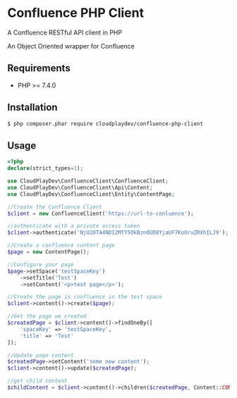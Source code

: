 # Confluence PHP Client
A Confluence RESTful API client in PHP

An Object Oriented wrapper for Confluence

## Requirements

* PHP >= 7.4.0

## Installation

```bash
$ php composer.phar require cloudplaydev/confluence-php-client
```

## Usage

```php
<?php
declare(strict_types=1);

use CloudPlayDev\ConfluenceClient\ConfluenceClient;
use CloudPlayDev\ConfluenceClient\Api\Content;
use CloudPlayDev\ConfluenceClient\Entity\ContentPage;

//Create the Confluence Client
$client = new ConfluenceClient('https://url-to-conluence');

//authenticate with a private access token
$client->authenticate('NjU2OTA4NDI2MTY5OkBznOUO8YjaUF7KoOruZRXhILJ9');

//Create a confluence content page
$page = new ContentPage();

//Configure your page
$page->setSpace('testSpaceKey')
    ->setTitle('Test')
    ->setContent('<p>test page</p>');

//Create the page in confluence in the test space
$client->content()->create($page);

//Get the page we created
$createdPage = $client->content()->findOneBy([
    'spaceKey' => 'testSpaceKey',
    'title' => 'Test'
]);

//Update page content
$createdPage->setContent('some new content');
$client->content()->update($createdPage);

//get child content
$childContent = $client->content()->children($createdPage, Content::CONTENT_TYPE_PAGE);



```

